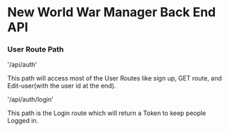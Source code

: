 # New World War Manager Back End API


### User Route Path

'/api/auth'

This path will access most of the User Routes like sign up, GET route, and Edit-user(with the user id at the end).

'/api/auth/login'

This path is the Login route which will return a Token to keep people Logged in.
